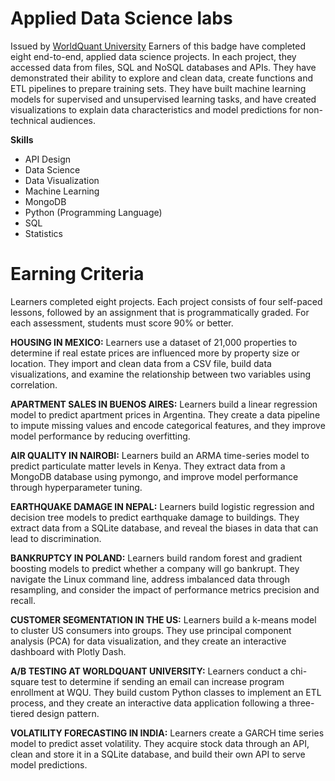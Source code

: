 
# Applied Data Science labs
Issued by [WorldQuant University](https://www.credly.com/organizations/wqu/badges) Earners of this badge have completed eight end-to-end, applied data science projects. In each project, they accessed data from files, SQL and NoSQL databases and APIs. They have demonstrated their ability to explore and clean data, create functions and ETL pipelines to prepare training sets. They have built machine learning models for supervised and unsupervised learning tasks, and have created visualizations to explain data characteristics and model predictions for non-technical audiences.

**Skills**
- API Design
- Data Science
- Data Visualization
- Machine Learning
- MongoDB
- Python (Programming Language)
- SQL
- Statistics
# Earning Criteria
Learners completed eight projects. Each project consists of four self-paced lessons, followed by an assignment that is programmatically graded. For each assessment, students must score 90% or better.

**HOUSING IN MEXICO:** Learners use a dataset of 21,000 properties to determine if real estate prices are influenced more by property size or location. They import and clean data from a CSV file, build data visualizations, and examine the relationship between two variables using correlation.

**APARTMENT SALES IN BUENOS AIRES:** Learners build a linear regression model to predict apartment prices in Argentina. They create a data pipeline to impute missing values and encode categorical features, and they improve model performance by reducing overfitting.

**AIR QUALITY IN NAIROBI:** Learners build an ARMA time-series model to predict particulate matter levels in Kenya. They extract data from a MongoDB database using pymongo, and improve model performance through hyperparameter tuning.

**EARTHQUAKE DAMAGE IN NEPAL:** Learners build logistic regression and decision tree models to predict earthquake damage to buildings. They extract data from a SQLite database, and reveal the biases in data that can lead to discrimination.

**BANKRUPTCY IN POLAND:** Learners build random forest and gradient boosting models to predict whether a company will go bankrupt. They navigate the Linux command line, address imbalanced data through resampling, and consider the impact of performance metrics precision and recall.

**CUSTOMER SEGMENTATION IN THE US:** Learners build a k-means model to cluster US consumers into groups. They use principal component analysis (PCA) for data visualization, and they create an interactive dashboard with Plotly Dash.

**A/B TESTING AT WORLDQUANT UNIVERSITY:** Learners conduct a chi-square test to determine if sending an email can increase program enrollment at WQU. They build custom Python classes to implement an ETL process, and they create an interactive data application following a three-tiered design pattern.

**VOLATILITY FORECASTING IN INDIA:** Learners create a GARCH time series model to predict asset volatility. They acquire stock data through an API, clean and store it in a SQLite database, and build their own API to serve model predictions.
